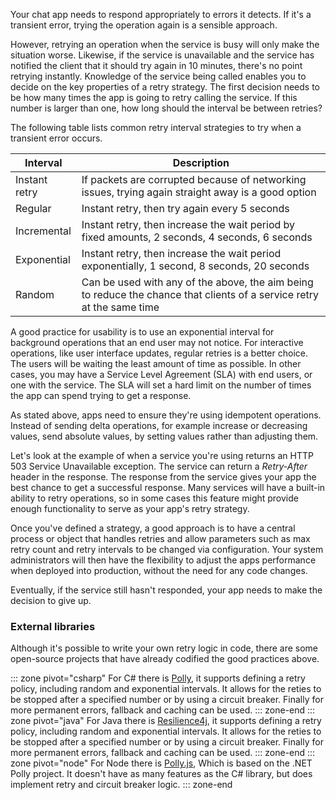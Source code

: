 Your chat app needs to respond appropriately to errors it detects. If it's a transient error, trying the operation again is a sensible approach.

However, retrying an operation when the service is busy will only make the situation worse. Likewise, if the service is unavailable and the service has notified the client that it should try again in 10 minutes, there's no point retrying instantly. Knowledge of the service being called enables you to decide on the key properties of a retry strategy. The first decision needs to be how many times the app is going to retry calling the service. If this number is larger than one, how long should the interval be between retries?

The following table lists common retry interval strategies to try when a transient error occurs.

| Interval      | Description   |
|---------------|---------------|
| Instant retry | If packets are corrupted because of networking issues, trying again straight away is a good option |
| Regular       | Instant retry, then try again every 5 seconds |
| Incremental   | Instant retry, then increase the wait period by fixed amounts, 2 seconds, 4 seconds, 6 seconds |
| Exponential   | Instant retry, then increase the wait period exponentially, 1 second, 8 seconds, 20 seconds |
| Random        | Can be used with any of the above, the aim being to reduce the chance that clients of a service retry at the same time |

A good practice for usability is to use an exponential interval for background operations that an end user may not notice. For interactive operations, like user interface updates, regular retries is a better choice. The users will be waiting the least amount of time as possible. In other cases, you may have a Service Level Agreement (SLA) with end users, or one with the service. The SLA will set a hard limit on the number of times the app can spend trying to get a response.

As stated above, apps need to ensure they're using idempotent operations. Instead of sending delta operations, for example increase or decreasing values, send absolute values, by setting values rather than adjusting them.

Let's look at the example of when a service you're using returns an HTTP 503 Service Unavailable exception. The service can return a *Retry-After* header in the response. The response from the service gives your app the best chance to get a successful response. Many services will have a built-in ability to retry operations, so in some cases this feature might provide enough functionality to serve as your app's retry strategy.

Once you've defined a strategy, a good approach is to have a central process or object that handles retries and allow parameters such as max retry count and retry intervals to be changed via configuration. Your system administrators will then have the flexibility to adjust the apps performance when deployed into production, without the need for any code changes.

Eventually, if the service still hasn't responded, your app needs to make the decision to give up.

### External libraries

Although it's possible to write your own retry logic in code, there are some open-source projects that have already codified the good practices above.

::: zone pivot="csharp"
For C# there is [Polly](http://www.thepollyproject.org), it supports defining a retry policy, including random and exponential intervals. It allows for the reties to be stopped after a specified number or by using a circuit breaker. Finally for more permanent errors, fallback and caching can be used.
::: zone-end
::: zone pivot="java"
For Java there is [Resilience4j](https://github.com/resilience4j/resilience4j), it supports defining a retry policy, including random and exponential intervals. It allows for the reties to be stopped after a specified number or by using a circuit breaker. Finally for more permanent errors, fallback and caching can be used.
::: zone-end
::: zone pivot="node"
For Node there is [Polly.js](https://github.com/mauricedb/polly-js), Which is based on the .NET Polly project. It doesn't have as many features as the C# library, but does implement retry and circuit breaker logic.
::: zone-end